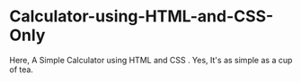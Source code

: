 # Calculator-using-HTML-and-CSS-Only
Here, A Simple Calculator using HTML and CSS . Yes, It's as simple as a cup of tea.
